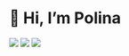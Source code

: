 # 👋 Hi, I’m Polina

<!---
meoowqt/meoowqt is a ✨ special ✨ repository because its `README.md` (this file) appears on your GitHub profile.
You can click the Preview link to take a look at your changes.
--->

![](https://github-profile-summary-cards.vercel.app/api/cards/profile-details?username=meoowqt&theme=omni)
![](https://github-profile-summary-cards.vercel.app/api/cards/most-commit-language?username=meoowqt&theme=omni)
![](https://github-profile-summary-cards.vercel.app/api/cards/repos-per-language?username=meoowqt&theme=omni)
